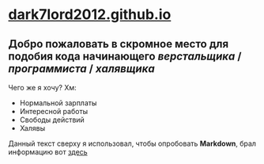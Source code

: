 # [dark7lord2012.github.io](dark7lord2012.github.io)
## Добро пожаловать в скромное место для подобия кода начинающего _верстальщика_ / _программиста_ / _халявщика_
Чего же я хочу? Хм:
* Нормальной зарплаты
* Интересной работы
* Свободы действий
* Халявы

Данный текст сверху я использовал, чтобы опробовать __Markdown__, брал информацию вот [здесь](https://guides.hexlet.io/markdown/)


